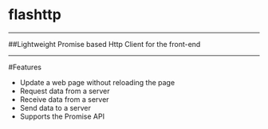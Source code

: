 # flashttp
___
##Lightweight Promise based Http Client for the front-end
___
#Features 
+ Update a web page without reloading the page
+ Request data from a server
+ Receive data from a server
+ Send data to a server
+ Supports the Promise API

